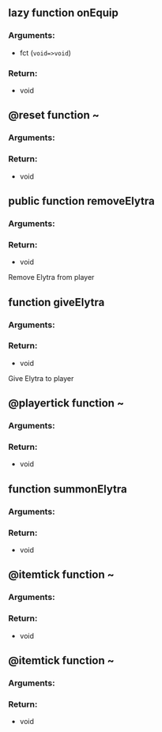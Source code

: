 ## lazy function onEquip
### Arguments:
- fct (`void=>void`)
### Return:
- void




## @reset function ~
### Arguments:

### Return:
- void




## public function removeElytra
### Arguments:

### Return:
- void


Remove Elytra from player

## function giveElytra
### Arguments:

### Return:
- void


Give Elytra to player

## @playertick function ~
### Arguments:

### Return:
- void




## function summonElytra
### Arguments:

### Return:
- void




## @itemtick function ~
### Arguments:

### Return:
- void




## @itemtick function ~
### Arguments:

### Return:
- void





